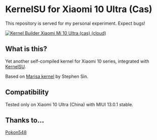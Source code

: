 # KernelSU for Xiaomi 10 Ultra (Cas)
This repository is served for my personal experiment. Expect bugs!

[![Kernel Builder Xiaomi Mi 10 Ultra (cas) (cloud)](https://github.com/CoolestEnoch/kernelsu-xiaomi-cas-online/actions/workflows/cloud.yml/badge.svg)](https://github.com/CoolestEnoch/kernelsu-xiaomi-cas-online/actions/workflows/cloud.yml)

## What is this?
Yet another self-compiled kernel for Xiaomi 10 series, integrated with [KernelSU](https://kernelsu.org).

Based on [Marisa kernel](https://github.com/Laulan56/android_kernel_xiaomi_sm8250-1) by Stephen Sin.

## Compatibility
Tested only on Xiaomi 10 Ultra (China) with MIUI 13.0.1 stable.

## Thanks to...
[Pokon548](https://github.com/pokon548/kernelsu-xiaomi-juice)
